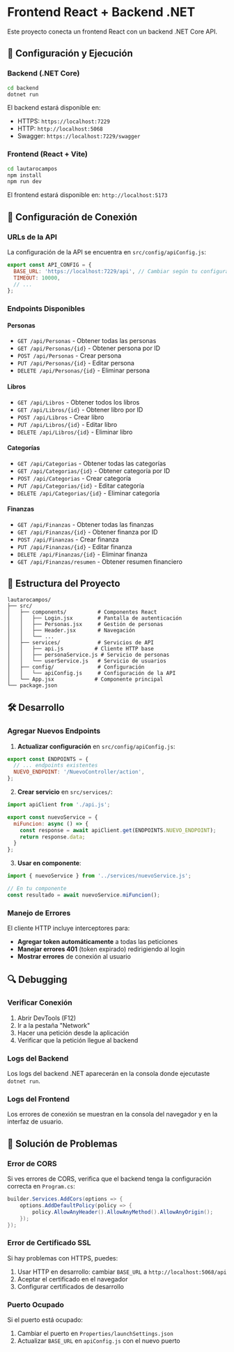 # Frontend React + Backend .NET

Este proyecto conecta un frontend React con un backend .NET Core API.

## 🚀 Configuración y Ejecución

### Backend (.NET Core)
```bash
cd backend
dotnet run
```
El backend estará disponible en:
- HTTPS: `https://localhost:7229`
- HTTP: `http://localhost:5068`
- Swagger: `https://localhost:7229/swagger`

### Frontend (React + Vite)
```bash
cd lautarocampos
npm install
npm run dev
```
El frontend estará disponible en: `http://localhost:5173`

## 🔧 Configuración de Conexión

### URLs de la API
La configuración de la API se encuentra en `src/config/apiConfig.js`:

```javascript
export const API_CONFIG = {
  BASE_URL: 'https://localhost:7229/api', // Cambiar según tu configuración
  TIMEOUT: 10000,
  // ...
};
```

### Endpoints Disponibles

#### Personas
- `GET /api/Personas` - Obtener todas las personas
- `GET /api/Personas/{id}` - Obtener persona por ID
- `POST /api/Personas` - Crear persona
- `PUT /api/Personas/{id}` - Editar persona
- `DELETE /api/Personas/{id}` - Eliminar persona

#### Libros
- `GET /api/Libros` - Obtener todos los libros
- `GET /api/Libros/{id}` - Obtener libro por ID
- `POST /api/Libros` - Crear libro
- `PUT /api/Libros/{id}` - Editar libro
- `DELETE /api/Libros/{id}` - Eliminar libro

#### Categorías
- `GET /api/Categorias` - Obtener todas las categorías
- `GET /api/Categorias/{id}` - Obtener categoría por ID
- `POST /api/Categorias` - Crear categoría
- `PUT /api/Categorias/{id}` - Editar categoría
- `DELETE /api/Categorias/{id}` - Eliminar categoría

#### Finanzas
- `GET /api/Finanzas` - Obtener todas las finanzas
- `GET /api/Finanzas/{id}` - Obtener finanza por ID
- `POST /api/Finanzas` - Crear finanza
- `PUT /api/Finanzas/{id}` - Editar finanza
- `DELETE /api/Finanzas/{id}` - Eliminar finanza
- `GET /api/Finanzas/resumen` - Obtener resumen financiero

## 📁 Estructura del Proyecto

```
lautarocampos/
├── src/
│   ├── components/          # Componentes React
│   │   ├── Login.jsx        # Pantalla de autenticación
│   │   ├── Personas.jsx     # Gestión de personas
│   │   ├── Header.jsx       # Navegación
│   │   └── ...
│   ├── services/            # Servicios de API
│   │   ├── api.js          # Cliente HTTP base
│   │   ├── personaService.js # Servicio de personas
│   │   └── userService.js   # Servicio de usuarios
│   ├── config/              # Configuración
│   │   └── apiConfig.js     # Configuración de la API
│   └── App.jsx             # Componente principal
└── package.json
```

## 🛠️ Desarrollo

### Agregar Nuevos Endpoints

1. **Actualizar configuración** en `src/config/apiConfig.js`:
```javascript
export const ENDPOINTS = {
  // ... endpoints existentes
  NUEVO_ENDPOINT: '/NuevoController/action',
};
```

2. **Crear servicio** en `src/services/`:
```javascript
import apiClient from './api.js';

export const nuevoService = {
  miFuncion: async () => {
    const response = await apiClient.get(ENDPOINTS.NUEVO_ENDPOINT);
    return response.data;
  }
};
```

3. **Usar en componente**:
```javascript
import { nuevoService } from '../services/nuevoService.js';

// En tu componente
const resultado = await nuevoService.miFuncion();
```

### Manejo de Errores

El cliente HTTP incluye interceptores para:
- **Agregar token automáticamente** a todas las peticiones
- **Manejar errores 401** (token expirado) redirigiendo al login
- **Mostrar errores** de conexión al usuario

## 🔍 Debugging

### Verificar Conexión
1. Abrir DevTools (F12)
2. Ir a la pestaña "Network"
3. Hacer una petición desde la aplicación
4. Verificar que la petición llegue al backend

### Logs del Backend
Los logs del backend .NET aparecerán en la consola donde ejecutaste `dotnet run`.

### Logs del Frontend
Los errores de conexión se muestran en la consola del navegador y en la interfaz de usuario.

## 🚨 Solución de Problemas

### Error de CORS
Si ves errores de CORS, verifica que el backend tenga la configuración correcta en `Program.cs`:
```csharp
builder.Services.AddCors(options => {
    options.AddDefaultPolicy(policy => {
        policy.AllowAnyHeader().AllowAnyMethod().AllowAnyOrigin();
    });
});
```

### Error de Certificado SSL
Si hay problemas con HTTPS, puedes:
1. Usar HTTP en desarrollo: cambiar `BASE_URL` a `http://localhost:5068/api`
2. Aceptar el certificado en el navegador
3. Configurar certificados de desarrollo

### Puerto Ocupado
Si el puerto está ocupado:
1. Cambiar el puerto en `Properties/launchSettings.json`
2. Actualizar `BASE_URL` en `apiConfig.js` con el nuevo puerto